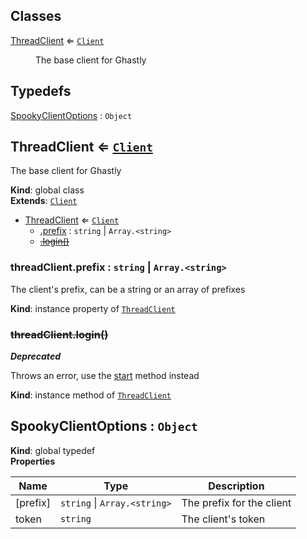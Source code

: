## Classes

<dl>
<dt><a href="#ThreadClient">ThreadClient</a> ⇐ <code><a href="https://discord.js.org/#/docs/main/master/class/Client">Client</a></code></dt>
<dd><p>The base client for Ghastly</p>
</dd>
</dl>

## Typedefs

<dl>
<dt><a href="#SpookyClientOptions">SpookyClientOptions</a> : <code>Object</code></dt>
<dd></dd>
</dl>

<a name="ThreadClient"></a>

## ThreadClient ⇐ [<code>Client</code>](https://discord.js.org/#/docs/main/master/class/Client)
The base client for Ghastly

**Kind**: global class  
**Extends**: [<code>Client</code>](https://discord.js.org/#/docs/main/master/class/Client)  

* [ThreadClient](#ThreadClient) ⇐ [<code>Client</code>](https://discord.js.org/#/docs/main/master/class/Client)
    * [.prefix](#ThreadClient+prefix) : <code>string</code> \| <code>Array.&lt;string&gt;</code>
    * ~~[.login()](#ThreadClient+login)~~

<a name="ThreadClient+prefix"></a>

### threadClient.prefix : <code>string</code> \| <code>Array.&lt;string&gt;</code>
The client's prefix, can be a string or an array of prefixes

**Kind**: instance property of [<code>ThreadClient</code>](#ThreadClient)  
<a name="ThreadClient+login"></a>

### ~~threadClient.login()~~
***Deprecated***

Throws an error, use the [start](GhastlyClient#start) method instead

**Kind**: instance method of [<code>ThreadClient</code>](#ThreadClient)  
<a name="SpookyClientOptions"></a>

## SpookyClientOptions : <code>Object</code>
**Kind**: global typedef  
**Properties**

| Name | Type | Description |
| --- | --- | --- |
| [prefix] | <code>string</code> \| <code>Array.&lt;string&gt;</code> | The prefix for the client |
| token | <code>string</code> | The client's token |


